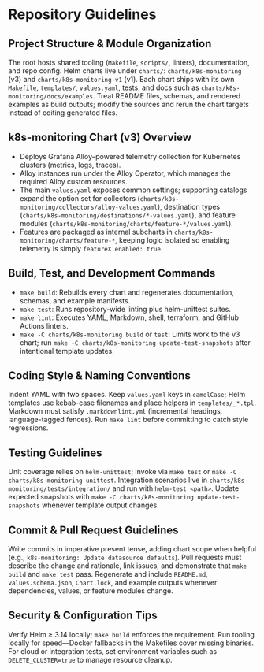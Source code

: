 # Repository Guidelines

## Project Structure & Module Organization
The root hosts shared tooling (`Makefile`, `scripts/`, linters), documentation, and repo config. Helm charts live under `charts/`: `charts/k8s-monitoring` (v3) and `charts/k8s-monitoring-v1` (v1). Each chart ships with its own `Makefile`, `templates/`, `values.yaml`, tests, and docs such as `charts/k8s-monitoring/docs/examples`. Treat README files, schemas, and rendered examples as build outputs; modify the sources and rerun the chart targets instead of editing generated files.

## k8s-monitoring Chart (v3) Overview
- Deploys Grafana Alloy–powered telemetry collection for Kubernetes clusters (metrics, logs, traces).
- Alloy instances run under the Alloy Operator, which manages the required Alloy custom resources.
- The main `values.yaml` exposes common settings; supporting catalogs expand the option set for collectors (`charts/k8s-monitoring/collectors/alloy-values.yaml`), destination types (`charts/k8s-monitoring/destinations/*-values.yaml`), and feature modules (`charts/k8s-monitoring/charts/feature-*/values.yaml`).
- Features are packaged as internal subcharts in `charts/k8s-monitoring/charts/feature-*`, keeping logic isolated so enabling telemetry is simply `featureX.enabled: true`.

## Build, Test, and Development Commands
- `make build`: Rebuilds every chart and regenerates documentation, schemas, and example manifests.
- `make test`: Runs repository-wide linting plus helm-unittest suites.
- `make lint`: Executes YAML, Markdown, shell, terraform, and GitHub Actions linters.
- `make -C charts/k8s-monitoring build` or `test`: Limits work to the v3 chart; run `make -C charts/k8s-monitoring update-test-snapshots` after intentional template updates.

## Coding Style & Naming Conventions
Indent YAML with two spaces. Keep `values.yaml` keys in `camelCase`; Helm templates use kebab-case filenames and place helpers in `templates/_*.tpl`. Markdown must satisfy `.markdownlint.yml` (incremental headings, language-tagged fences). Run `make lint` before committing to catch style regressions.

## Testing Guidelines
Unit coverage relies on `helm-unittest`; invoke via `make test` or `make -C charts/k8s-monitoring unittest`. Integration scenarios live in `charts/k8s-monitoring/tests/integration/` and run with `helm-test <path>`. Update expected snapshots with `make -C charts/k8s-monitoring update-test-snapshots` whenever template output changes.

## Commit & Pull Request Guidelines
Write commits in imperative present tense, adding chart scope when helpful (e.g., `k8s-monitoring: Update datasource defaults`). Pull requests must describe the change and rationale, link issues, and demonstrate that `make build` and `make test` pass. Regenerate and include `README.md`, `values.schema.json`, `Chart.lock`, and example outputs whenever dependencies, values, or feature modules change.

## Security & Configuration Tips
Verify Helm ≥ 3.14 locally; `make build` enforces the requirement. Run tooling locally for speed—Docker fallbacks in the Makefiles cover missing binaries. For cloud or integration tests, set environment variables such as `DELETE_CLUSTER=true` to manage resource cleanup.
